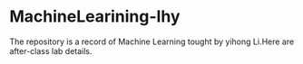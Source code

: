 # MachineLearining-lhy
The repository is a record of Machine Learning tought by yihong Li.Here are after-class lab details. 
